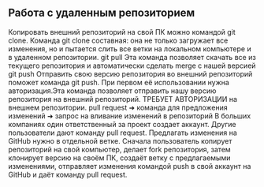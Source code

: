 ## Работа с удаленным репозиторием

Копировать внешний репозиторий на свой ПК можно командой git clone.
Команда git clone составная: она не только загружает все изменения, но и пытается слить все ветки на локальном компьютере и в удаленном репозитории.
git pull
Эта команда позволяет скачать все 
из текущего репозитория и автоматически сделать merge с нашей версией
git push
Отправить свою версию репозитория во внешний репозиторий поможет команда git push. При первом её использовании нужна авторизация.Эта команда позволяет отправить нашу версию репозитория на внешний репозиторий. ТРЕБУЕТ АВТОРИЗАЦИИ на внешнем репозитории.
pull request
➜ команда для предложения изменений
➜ запрос на вливание изменений в репозиторий
В больших компаниях один ответственный за проект создает аккаунт. Другие пользователи дают команду pull request. Предлагать изменения на GitHub нужно в отдельной ветке. Сначала пользователь копирует репозиторий на свой компьютер, делает fork репозитория, затем клонирует версию на своём ПК, создаёт ветку с предлагаемыми изменениями, отправляет изменения командой push в свой аккаунт на GitHub и даёт команду pull request.